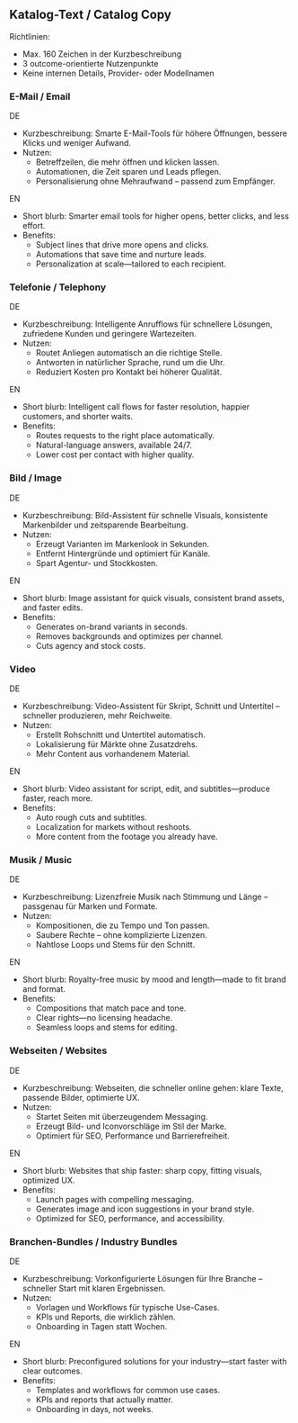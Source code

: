 ## Katalog-Text / Catalog Copy

Richtlinien:
- Max. 160 Zeichen in der Kurzbeschreibung
- 3 outcome-orientierte Nutzenpunkte
- Keine internen Details, Provider- oder Modellnamen

### E-Mail / Email

DE
- Kurzbeschreibung: Smarte E-Mail-Tools für höhere Öffnungen, bessere Klicks und weniger Aufwand.
- Nutzen:
  - Betreffzeilen, die mehr öffnen und klicken lassen.
  - Automationen, die Zeit sparen und Leads pflegen.
  - Personalisierung ohne Mehraufwand – passend zum Empfänger.

EN
- Short blurb: Smarter email tools for higher opens, better clicks, and less effort.
- Benefits:
  - Subject lines that drive more opens and clicks.
  - Automations that save time and nurture leads.
  - Personalization at scale—tailored to each recipient.

### Telefonie / Telephony

DE
- Kurzbeschreibung: Intelligente Anrufflows für schnellere Lösungen, zufriedene Kunden und geringere Wartezeiten.
- Nutzen:
  - Routet Anliegen automatisch an die richtige Stelle.
  - Antworten in natürlicher Sprache, rund um die Uhr.
  - Reduziert Kosten pro Kontakt bei höherer Qualität.

EN
- Short blurb: Intelligent call flows for faster resolution, happier customers, and shorter waits.
- Benefits:
  - Routes requests to the right place automatically.
  - Natural-language answers, available 24/7.
  - Lower cost per contact with higher quality.

### Bild / Image

DE
- Kurzbeschreibung: Bild-Assistent für schnelle Visuals, konsistente Markenbilder und zeitsparende Bearbeitung.
- Nutzen:
  - Erzeugt Varianten im Markenlook in Sekunden.
  - Entfernt Hintergründe und optimiert für Kanäle.
  - Spart Agentur- und Stockkosten.

EN
- Short blurb: Image assistant for quick visuals, consistent brand assets, and faster edits.
- Benefits:
  - Generates on-brand variants in seconds.
  - Removes backgrounds and optimizes per channel.
  - Cuts agency and stock costs.

### Video

DE
- Kurzbeschreibung: Video-Assistent für Skript, Schnitt und Untertitel – schneller produzieren, mehr Reichweite.
- Nutzen:
  - Erstellt Rohschnitt und Untertitel automatisch.
  - Lokalisierung für Märkte ohne Zusatzdrehs.
  - Mehr Content aus vorhandenem Material.

EN
- Short blurb: Video assistant for script, edit, and subtitles—produce faster, reach more.
- Benefits:
  - Auto rough cuts and subtitles.
  - Localization for markets without reshoots.
  - More content from the footage you already have.

### Musik / Music

DE
- Kurzbeschreibung: Lizenzfreie Musik nach Stimmung und Länge – passgenau für Marken und Formate.
- Nutzen:
  - Kompositionen, die zu Tempo und Ton passen.
  - Saubere Rechte – ohne komplizierte Lizenzen.
  - Nahtlose Loops und Stems für den Schnitt.

EN
- Short blurb: Royalty-free music by mood and length—made to fit brand and format.
- Benefits:
  - Compositions that match pace and tone.
  - Clear rights—no licensing headache.
  - Seamless loops and stems for editing.

### Webseiten / Websites

DE
- Kurzbeschreibung: Webseiten, die schneller online gehen: klare Texte, passende Bilder, optimierte UX.
- Nutzen:
  - Startet Seiten mit überzeugendem Messaging.
  - Erzeugt Bild- und Iconvorschläge im Stil der Marke.
  - Optimiert für SEO, Performance und Barrierefreiheit.

EN
- Short blurb: Websites that ship faster: sharp copy, fitting visuals, optimized UX.
- Benefits:
  - Launch pages with compelling messaging.
  - Generates image and icon suggestions in your brand style.
  - Optimized for SEO, performance, and accessibility.

### Branchen-Bundles / Industry Bundles

DE
- Kurzbeschreibung: Vorkonfigurierte Lösungen für Ihre Branche – schneller Start mit klaren Ergebnissen.
- Nutzen:
  - Vorlagen und Workflows für typische Use-Cases.
  - KPIs und Reports, die wirklich zählen.
  - Onboarding in Tagen statt Wochen.

EN
- Short blurb: Preconfigured solutions for your industry—start faster with clear outcomes.
- Benefits:
  - Templates and workflows for common use cases.
  - KPIs and reports that actually matter.
  - Onboarding in days, not weeks.